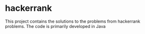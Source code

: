 hackerrank
==========

This project contains the solutions to the problems from hackerrank problems. The code is primarily developed in Java
